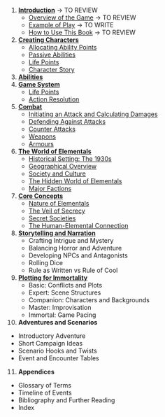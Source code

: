 1. **[Introduction](Chapters/01/Introduction.md)** -> TO REVIEW
   - [Overview of the Game](Chapters/01/Overview.md) -> TO REVIEW
   - [Example of Play](Chapters/01/Example.md) -> TO WRITE
   - [How to Use This Book](Chapters/01/How.md) -> TO REVIEW
2. [**Creating Characters**](Chapters/02/Characters.md)
   - [Allocating Ability Points](Chapters/02/Allocating.md)
   - [Passive Abilities](Chapters/02/Passive.md)
   - [Life Points](Chapters/02/Life.md)
   - [Character Story](Chapters/02/Story.md)
3. [**Abilities**](Chapters/03/Abilities.md)
4. [**Game System**](Chapters/04/Game.md)
   - [Life Points](Chapters/04/Life.md)
   - [Action Resolution](Chapters/04/ActionResolution.md)
5. [**Combat**](Chapters/05/Combat.md)
   - [Initiating an Attack and Calculating Damages](Chapters/05/Attack.md)
   - [Defending Against Attacks](Chapters/05/Defend.md)
   - [Counter Attacks](Chapters/05/CounterAttacks.md)
   - [Weapons](Chapters/05/Weapons.md)
   - [Armours](Chapters/05/Armours.md)
6. [**The World of Elementals**](Chapters/06/World.md)
   - [Historical Setting: The 1930s](Chapters/06/History.md)
   - [Geographical Overview](Chapters/06/Geography.md)
   - [Society and Culture](Chapters/06/Society.md)
   - [The Hidden World of Elementals](Chapters/06/HiddenWorld.md)
   - [Major Factions](Chapters/06/Factions.md)
7. [**Core Concepts**](Chapters/07/CoreConcepts.md)
   - [Nature of Elementals](Chapters/07/NatureOfElementals.md)
   - [The Veil of Secrecy](Chapters/07/VeilOfSecrecy.md)
   - [Secret Societies](Chapters/07/SecretSocieties.md)
   - [The Human-Elemental Connection](Chapters/07/HumanElementalConnection.md)
8. [**Storytelling and Narration**](Chapter/08/StorytellingNarration.md)
   - Crafting Intrigue and Mystery
   - Balancing Horror and Adventure
   - Developing NPCs and Antagonists
   - Rolling Dice
   - Rule as Written vs Rule of Cool
9. [**Plotting for Immortality**](Chapter/09/PlottingImmortality.md)
   - Basic: Conflicts and Plots
   - Expert: Scene Structures
   - Companion: Characters and Backgrounds
   - Master: Improvisation
   - Immortal: Game Pacing
10. **Adventures and Scenarios**
   - Introductory Adventure
   - Short Campaign Ideas
   - Scenario Hooks and Twists
   - Event and Encounter Tables
11. **Appendices**
   - Glossary of Terms
   - Timeline of Events
   - Bibliography and Further Reading
   - Index